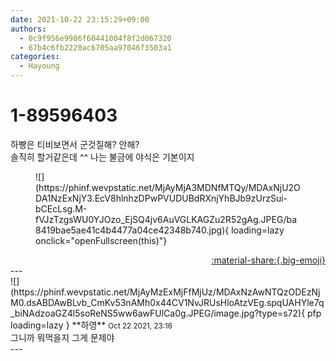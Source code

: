 ```yaml
---
date: 2021-10-22 23:15:29+09:00
authors:
  - 0c9f956e9986f60441004f8f2d067320
  - 67b4c6fb2220ac6705aa97046f3503a1
categories:
  - Hayoung
---
```


# 1-89596403

<div class="post-container" markdown="1">
<div class="content-container md-sidebar__scrollwrap" markdown="1">

하빵은 티비보면서 군것질해? 안해?<br>솔직히 할거같은데 ^^ 나는 불금에 야식은 기본이지 
<figure markdown="1">
![](https://phinf.wevpstatic.net/MjAyMjA3MDNfMTQy/MDAxNjU2ODA1NzExNjY3.EcV8hlnhzDPwPVUDUBdRXnjYhBJb9zUrzSui-bCEcLsg.M-fVJzTzgsWU0YJOzo_EjSQ4jv6AuVGLKAGZu2R52gAg.JPEG/ba8419bae5ae41c4b4477a04ce42348b740.jpg){ loading=lazy onclick="openFullscreen(this)"}
</figure>


</div>
</div>

<div style="text-align: right;" markdown="1">
<a href="https://weverse.io/fromis9/fanpost/1-89596403" style="text-align: right;">:material-share:{.big-emoji}</a>
</div>
---

<div class="comments-container md-sidebar__scrollwrap" markdown="1">
<div class="comment" markdown="1">
<div class='id-container' markdown="1">
![](https://phinf.wevpstatic.net/MjAyMzExMjFfMjUz/MDAxNzAwNTQzODEzNjM0.dsABDAwBLvb_CmKv53nAMh0x44CV1NvJRUsHloAtzVEg.spqUAHYle7q_biNAdzoaGZ4l5soReNS5ww6awFUlCa0g.JPEG/image.jpg?type=s72){ pfp loading=lazy }
**<span class="artist">하영</span>** <small>Oct 22 2021, 23:16</small><br>
</div>
<div class='comment-body' markdown="1">
그니까 뭐먹을지 그게 문제야
</div>
</div>
</div>
---
